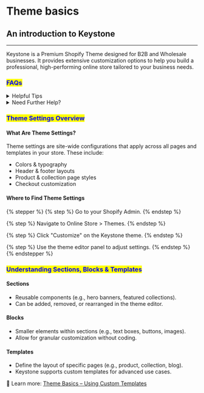 # Theme basics

## An introduction to Keystone

***

Keystone is a Premium Shopify Theme designed for B2B and Wholesale businesses. It provides extensive customization options to help you build a professional, high-performing online store tailored to your business needs.

### <mark style="color:blue;">FAQs</mark>

<details>

<summary>Helpful Tips</summary>

Before diving into customization, keep these best practices in mind:

* Avoid making code changes unless you’re experienced with Shopify theme development.
* Use built-in theme features instead of third-party apps where possible to maintain performance.
* Make duplicates of your theme before making major changes to preserve a backup.
* Talk to our team for 1-on-1 onboarding if you need personalized assistance.

</details>

<details>

<summary>Need Further Help?</summary>

If you need additional support:

* Explore our help docs for detailed guides.
* Contact our team for personalized onboarding, Discord support, and additional theme support: [https://brickspacelab.com/pages/theme-support](https://brickspacelab.com/pages/theme-support)

Happy customizing! 🚀

</details>

### <mark style="color:blue;">**Theme Settings Overview**</mark>

#### **What Are Theme Settings?**

Theme settings are site-wide configurations that apply across all pages and templates in your store. These include:

* Colors & typography
* Header & footer layouts
* Product & collection page styles
* Checkout customization

#### **Where to Find Theme Settings**

{% stepper %}
{% step %}
Go to your Shopify Admin.
{% endstep %}

{% step %}
Navigate to Online Store > Themes.
{% endstep %}

{% step %}
Click "Customize" on the Keystone theme.
{% endstep %}

{% step %}
Use the theme editor panel to adjust settings.
{% endstep %}
{% endstepper %}

### <mark style="color:blue;">**Understanding Sections, Blocks & Templates**</mark>

#### **Sections**

* Reusable components (e.g., hero banners, featured collections).
* Can be added, removed, or rearranged in the theme editor.

#### **Blocks**

* Smaller elements within sections (e.g., text boxes, buttons, images).
* Allow for granular customization without coding.

#### **Templates**

* Define the layout of specific pages (e.g., product, collection, blog).
* Keystone supports custom templates for advanced use cases.

📌 Learn more: [Theme Basics – Using Custom Templates](https://help.brickspacelab.com/theme-basics/use-custom-templates)
